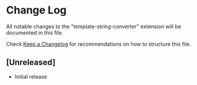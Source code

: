 # Change Log

All notable changes to the "template-string-converter" extension will be documented in this file.

Check [Keep a Changelog](http://keepachangelog.com/) for recommendations on how to structure this file.

## [Unreleased]

- Initial release